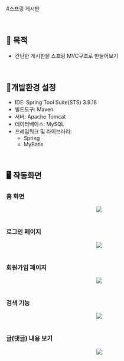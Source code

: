 #스프링 게시판

<br>

## 🎯 목적
- 간단한 게시판을 스프링 MVC구조로 만들어보기

<br>

## 🔧개발환경 설정
- IDE: Spring Tool Suite(STS) 3.9.18
- 빌드도구: Maven
- 서버: Apache Tomcat
- 데이터베이스: MySQL
- 프레임워크 및 라이브러리:
  - Spring
  - MyBatis

<br>

## 🖥️ 작동화면
### 홈 화면
<div align="center">
  <img src="https://github.com/banjinseong/SpringProject/assets/88262512/9eb22337-647c-4951-8674-56af9b02c1c4"/>
</div>

<br>

### 로그인 페이지
<div align="center">
  <img src="https://github.com/banjinseong/SpringProject/assets/88262512/e425fa97-949d-4bdb-8ec2-41705910a069"/>
</div>

<br>

### 회원가입 페이지
<div align="center">
  <img src="https://github.com/banjinseong/SpringProject/assets/88262512/6223f146-5207-416f-892c-9604f7ed30e1"/>
</div>

<br>

### 검색 기능
<div align="center">
  <img src="https://github.com/banjinseong/SpringProject/assets/88262512/efb42298-3292-4259-8d76-cc7d0ebe579c"/>
</div>

<br>

### 글(댓글) 내용 보기
<div align="center">
  <img src="https://github.com/banjinseong/SpringProject/assets/88262512/9c78afdf-654c-49e6-8edb-c6e9a28e5638"/>
</div>
